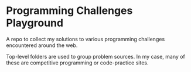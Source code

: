 # Programming Challenges Playground

A repo to collect my solutions to various programming challenges encountered around the web.

Top-level folders are used to group problem sources. In my case, many of these are competitive programming or code-practice sites.
